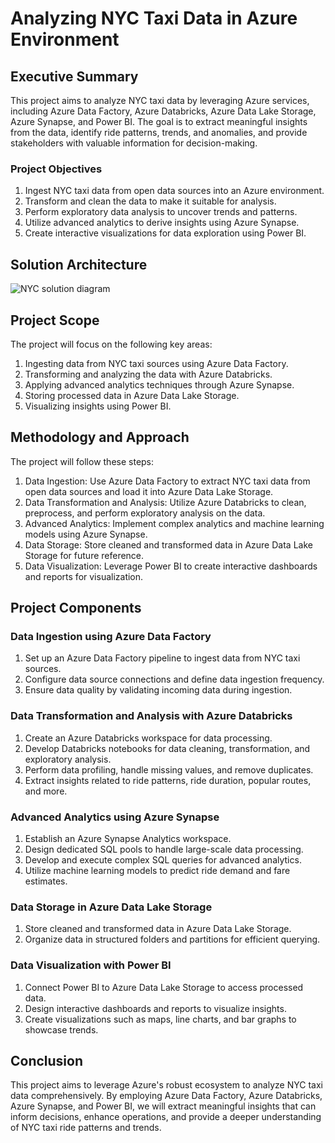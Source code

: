 # Analyzing NYC Taxi Data in Azure Environment

## Executive Summary 

This project aims to analyze NYC taxi data by leveraging Azure services, including Azure Data Factory, Azure Databricks, Azure Data Lake Storage, Azure Synapse, and Power BI. The goal is to extract meaningful insights from the data, identify ride patterns, trends, and anomalies, and provide stakeholders with valuable information for decision-making. 

### Project Objectives 

1. Ingest NYC taxi data from open data sources into an Azure environment. 
2. Transform and clean the data to make it suitable for analysis. 
3. Perform exploratory data analysis to uncover trends and patterns. 
4. Utilize advanced analytics to derive insights using Azure Synapse. 
5. Create interactive visualizations for data exploration using Power BI. 

## Solution Architecture

![NYC solution diagram](https://github.com/Shakti93/nyc-taxi-project/assets/84408451/528b297c-fe6e-401c-b660-e8b017d2abf3)


## Project Scope 

The project will focus on the following key areas: 

1. Ingesting data from NYC taxi sources using Azure Data Factory. 
2. Transforming and analyzing the data with Azure Databricks. 
3. Applying advanced analytics techniques through Azure Synapse. 
4. Storing processed data in Azure Data Lake Storage. 
5. Visualizing insights using Power BI. 

## Methodology and Approach 

The project will follow these steps: 

1. Data Ingestion: Use Azure Data Factory to extract NYC taxi data from open data sources and load it into Azure Data Lake Storage. 
2. Data Transformation and Analysis: Utilize Azure Databricks to clean, preprocess, and perform exploratory analysis on the data. 
3. Advanced Analytics: Implement complex analytics and machine learning models using Azure Synapse. 
4. Data Storage: Store cleaned and transformed data in Azure Data Lake Storage for future reference. 
5. Data Visualization: Leverage Power BI to create interactive dashboards and reports for visualization. 

## Project Components 

### Data Ingestion using Azure Data Factory 

1. Set up an Azure Data Factory pipeline to ingest data from NYC taxi sources. 
2. Configure data source connections and define data ingestion frequency. 
3. Ensure data quality by validating incoming data during ingestion. 

### Data Transformation and Analysis with Azure Databricks 

1. Create an Azure Databricks workspace for data processing. 
2. Develop Databricks notebooks for data cleaning, transformation, and exploratory analysis. 
3. Perform data profiling, handle missing values, and remove duplicates. 
4. Extract insights related to ride patterns, ride duration, popular routes, and more. 

### Advanced Analytics using Azure Synapse 

1. Establish an Azure Synapse Analytics workspace. 
2. Design dedicated SQL pools to handle large-scale data processing. 
3. Develop and execute complex SQL queries for advanced analytics. 
4. Utilize machine learning models to predict ride demand and fare estimates. 

### Data Storage in Azure Data Lake Storage 

1. Store cleaned and transformed data in Azure Data Lake Storage. 
2. Organize data in structured folders and partitions for efficient querying. 

### Data Visualization with Power BI 

1. Connect Power BI to Azure Data Lake Storage to access processed data. 
2. Design interactive dashboards and reports to visualize insights. 
3. Create visualizations such as maps, line charts, and bar graphs to showcase trends. 

## Conclusion 

This project aims to leverage Azure's robust ecosystem to analyze NYC taxi data comprehensively. By employing Azure Data Factory, Azure Databricks, Azure Synapse, and Power BI, we will extract meaningful insights that can inform decisions, enhance operations, and provide a deeper understanding of NYC taxi ride patterns and trends. 
